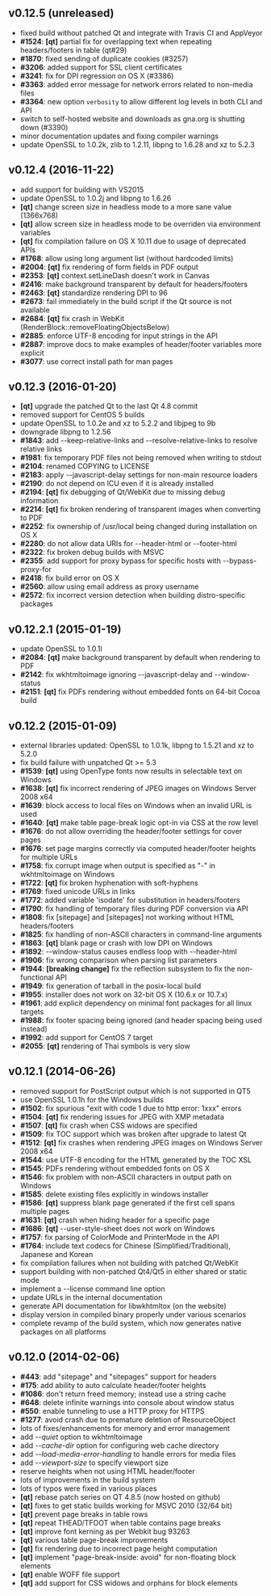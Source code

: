 v0.12.5 (unreleased)
--------------------
* fixed build without patched Qt and integrate with Travis CI and AppVeyor
* **#1524**: **[qt]** partial fix for overlapping text when repeating headers/footers in table (qt#29)
* **#1870**: fixed sending of duplicate cookies (#3257)
* **#3206**: added support for SSL client certificates
* **#3241**: fix for DPI regression on OS X (#3386)
* **#3363**: added error message for network errors related to non-media files
* **#3364**: new option `verbosity` to allow different log levels in both CLI and API
* switch to self-hosted website and downloads as gna.org is shutting down (#3390)
* minor documentation updates and fixing compiler warnings
* update OpenSSL to 1.0.2k, zlib to 1.2.11, libpng to 1.6.28 and xz to 5.2.3

v0.12.4 (2016-11-22)
--------------------
* add support for building with VS2015
* update OpenSSL to 1.0.2j and libpng to 1.6.26
* **[qt]** change screen size in headless mode to a more sane value (1366x768)
* **[qt]** allow screen size in headless mode to be overriden via environment variables
* **[qt]** fix compilation failure on OS X 10.11 due to usage of deprecated APIs
* **#1768**: allow using long argument list (without hardcoded limits)
* **#2004**: **[qt]** fix rendering of form fields in PDF output
* **#2353**: **[qt]** context.setLineDash doesn't work in Canvas
* **#2416**: make background transparent by default for headers/footers
* **#2463**: **[qt]** standardize rendering DPI to 96
* **#2673**: fail immediately in the build script if the Qt source is not available
* **#2684**: **[qt]** fix crash in WebKit (RenderBlock::removeFloatingObjectsBelow)
* **#2885**: enforce UTF-8 encoding for input strings in the API
* **#2887**: improve docs to make examples of header/footer variables more explicit
* **#3077**: use correct install path for man pages

v0.12.3 (2016-01-20)
--------------------
* **[qt]** upgrade the patched Qt to the last Qt 4.8 commit
* removed support for CentOS 5 builds
* update OpenSSL to 1.0.2e and xz to 5.2.2 and libjpeg to 9b
* downgrade libpng to 1.2.56
* **#1843**: add --keep-relative-links and --resolve-relative-links to resolve relative links
* **#1981**: fix temporary PDF files not being removed when writing to stdout
* **#2104**: renamed COPYING to LICENSE
* **#2183**: apply --javascript-delay settings for non-main resource loaders
* **#2190**: do not depend on ICU even if it is already installed
* **#2194**: **[qt]** fix debugging of Qt/WebKit due to missing debug information
* **#2214**: **[qt]** fix broken rendering of transparent images when converting to PDF
* **#2252**: fix ownership of /usr/local being changed during installation on OS X
* **#2280**: do not allow data URIs for --header-html or --footer-html
* **#2322**: fix broken debug builds with MSVC
* **#2355**: add support for proxy bypass for specific hosts with --bypass-proxy-for
* **#2418**: fix build error on OS X
* **#2560**: allow using email address as proxy username
* **#2572**: fix incorrect version detection when building distro-specific packages

v0.12.2.1 (2015-01-19)
----------------------
* update OpenSSL to 1.0.1l
* **#2084**: **[qt]** make background transparent by default when rendering to PDF
* **#2142**: fix wkhtmltoimage ignoring --javascript-delay and --window-status
* **#2151**: **[qt]** fix PDFs rendering without embedded fonts on 64-bit Cocoa build

v0.12.2 (2015-01-09)
--------------------
* external libraries updated: OpenSSL to 1.0.1k, libpng to 1.5.21 and xz to 5.2.0
* fix build failure with unpatched Qt >= 5.3
* **#1539**: **[qt]** using OpenType fonts now results in selectable text on Windows
* **#1638**: **[qt]** fix incorrect rendering of JPEG images on Windows Server 2008 x64
* **#1639**: block access to local files on Windows when an invalid URL is used
* **#1640**: **[qt]** make table page-break logic opt-in via CSS at the row level
* **#1676**: do not allow overriding the header/footer settings for cover pages
* **#1676**: set page margins correctly via computed header/footer heights for multiple URLs
* **#1758**: fix corrupt image when output is specified as "-" in wkhtmltoimage on Windows
* **#1722**: **[qt]** fix broken hyphenation with soft-hyphens
* **#1769**: fixed unicode URLs in links
* **#1772**: added variable 'isodate' for substitution in headers/footers
* **#1790**: fix handling of temporary files during PDF conversion via API
* **#1808**: fix [sitepage] and [sitepages] not working without HTML headers/footers
* **#1825**: fix handling of non-ASCII characters in command-line arguments
* **#1863**: **[qt]** blank page or crash with low DPI on Windows
* **#1892**: --window-status causes endless loop with --header-html
* **#1906**: fix wrong comparison when parsing list parameters
* **#1944**: **[breaking change]** fix the reflection subsystem to fix the non-functional API
* **#1949**: fix generation of tarball in the posix-local build
* **#1955**: installer does not work on 32-bit OS X (10.6.x or 10.7.x)
* **#1961**: add explicit dependency on minimal font packages for all linux targets
* **#1988**: fix footer spacing being ignored (and header spacing being used instead)
* **#1992**: add support for CentOS 7 target
* **#2055**: **[qt]** rendering of Thai symbols is very slow

v0.12.1 (2014-06-26)
--------------------
* removed support for PostScript output which is not supported in QT5
* use OpenSSL 1.0.1h for the Windows builds
* **#1502**: fix spurious "exit with code 1 due to http error: 1xxx" errors
* **#1504**: **[qt]** fix rendering issues for JPEG with XMP metadata
* **#1507**: **[qt]** fix crash when CSS widows are specified
* **#1509**: fix TOC support which was broken after upgrade to latest Qt
* **#1512**: **[qt]** fix crashes when rendering JPEG images on Windows Server 2008 x64
* **#1544**: use UTF-8 encoding for the HTML generated by the TOC XSL
* **#1545**: PDFs rendering without embedded fonts on OS X
* **#1546**: fix problem with non-ASCII characters in output path on Windows
* **#1585**: delete existing files explicitly in windows installer
* **#1586**: **[qt]** suppress blank page generated if the first cell spans multiple pages
* **#1631**: **[qt]** crash when hiding header for a specific page
* **#1686**: **[qt]** --user-style-sheet does not work on Windows
* **#1757**: fix parsing of ColorMode and PrinterMode in the API
* **#1764**: include text codecs for Chinese (Simplified/Traditional), Japanese and Korean
* fix compilation failures when not building with patched Qt/WebKit
* support building with non-patched Qt4/Qt5 in either shared or static mode
* implement a --license command line option
* update URLs in the internal documentation
* generate API documentation for libwkhtmltox (on the website)
* display version in compiled binary properly under various scenarios
* complete revamp of the build system, which now generates native packages on all platforms

v0.12.0 (2014-02-06)
--------------------
* **#443**: add "sitepage" and "sitepages" support for headers
* **#175**: add ability to auto calculate header/footer heights
* **#1086**: don't return freed memory; instead use a string cache
* **#648**: delete infinite warnings into console about window status
* **#550**: enable tunneling to use a HTTP proxy for HTTPS
* **#1277**: avoid crash due to premature deletion of ResourceObject
* lots of fixes/enhancements for memory and error management
* add *--quiet* option to wkhtmltoimage
* add *--cache-dir* option for configuring web cache directory
* add *--load-media-error-handling* to handle errors for media files
* add *--viewport-size* to specify viewport size
* reserve heights when not using HTML header/footer
* lots of improvements in the build system
* lots of typos were fixed in various places
* **[qt]** rebase patch series on QT 4.8.5 (now hosted on github)
* **[qt]** fixes to get static builds working for MSVC 2010 (32/64 bit)
* **[qt]** prevent page breaks in table rows
* **[qt]** repeat THEAD/TFOOT when table contains page breaks
* **[qt]** improve font kerning as per Webkit bug 93263
* **[qt]** various table page-break improvements
* **[qt]** fix rendering due to incorrect page height computation
* **[qt]** implement "page-break-inside: avoid" for non-floating block elements
* **[qt]** enable WOFF file support
* **[qt]** add support for CSS widows and orphans for block elements
